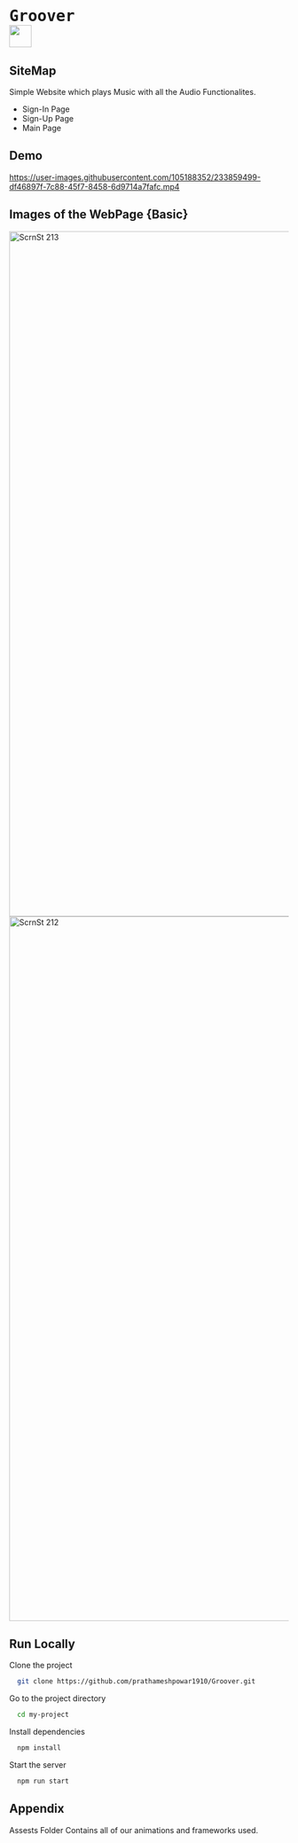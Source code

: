 
# <pre>Groover <img src="https://user-images.githubusercontent.com/105188352/233858644-eb0c2fa7-342e-466f-8556-25d3501ec2de.png" width="40px"> </pre>

## SiteMap

Simple Website which plays Music with all the Audio Functionalites.




- Sign-In Page
- Sign-Up Page
- Main Page

## Demo

https://user-images.githubusercontent.com/105188352/233859499-df46897f-7c88-45f7-8458-6d9714a7fafc.mp4

## Images of the WebPage {Basic}
<img width="1236" alt="ScrnSt  213" src="https://user-images.githubusercontent.com/105188352/233858614-6c3a5f25-8dcb-4e2c-a7c4-efb31f221180.png">
<img width="1271" alt="ScrnSt  212" src="https://user-images.githubusercontent.com/105188352/233858619-667ce7ea-30e4-4d82-85d7-e71b84f2b168.png">

## Run Locally

Clone the project

```bash
  git clone https://github.com/prathameshpowar1910/Groover.git
```

Go to the project directory

```bash
  cd my-project
```

Install dependencies

```bash
  npm install
```

Start the server

```bash
  npm run start
```


## Appendix

Assests Folder Contains all of our animations and frameworks used.



